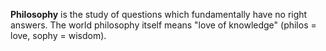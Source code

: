 **Philosophy** is the study of questions which fundamentally have no right answers. The world philosophy itself means "love of knowledge" (philos = love, sophy = wisdom). 